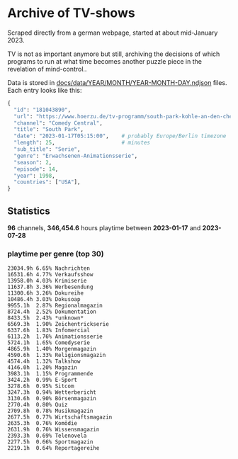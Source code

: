 # Archive of TV-shows

Scraped directly from a german webpage, started at about mid-January 2023.

TV is not as important anymore but still, archiving the decisions of which programs to run at what time
becomes another puzzle piece in the revelation of mind-control.. 

Data is stored in [docs/data/YEAR/MONTH/YEAR-MONTH-DAY.ndjson](docs/data/) files. 
Each entry looks like this:

```python
{
  "id": "181043890", 
  "url": "https://www.hoerzu.de/tv-programm/south-park-kohle-an-den-chefkoch/bid_181043890/", 
  "channel": "Comedy Central", 
  "title": "South Park", 
  "date": "2023-01-17T05:15:00",    # probably Europe/Berlin timezone 
  "length": 25,                     # minutes 
  "sub_title": "Serie", 
  "genre": "Erwachsenen-Animationsserie", 
  "season": 2, 
  "episode": 14, 
  "year": 1998, 
  "countries": ["USA"],
}
```

## Statistics

**96** channels, **346,454.6** hours playtime between **2023-01-17** and **2023-07-28**


### playtime per genre (top 30)

    23034.9h 6.65% Nachrichten
    16531.6h 4.77% Verkaufsshow
    13958.0h 4.03% Krimiserie
    11637.8h 3.36% Werbesendung
    11300.6h 3.26% Dokureihe
    10486.4h 3.03% Dokusoap
    9955.1h  2.87% Regionalmagazin
    8724.4h  2.52% Dokumentation
    8433.5h  2.43% *unknown*
    6569.3h  1.90% Zeichentrickserie
    6337.6h  1.83% Infomercial
    6113.2h  1.76% Animationsserie
    5724.1h  1.65% Comedyserie
    4865.9h  1.40% Morgenmagazin
    4590.6h  1.33% Religionsmagazin
    4574.4h  1.32% Talkshow
    4146.0h  1.20% Magazin
    3983.1h  1.15% Programmende
    3424.2h  0.99% E-Sport
    3278.6h  0.95% Sitcom
    3247.3h  0.94% Wetterbericht
    3130.6h  0.90% Börsenmagazin
    2770.4h  0.80% Quiz
    2709.8h  0.78% Musikmagazin
    2677.5h  0.77% Wirtschaftsmagazin
    2635.3h  0.76% Komödie
    2631.9h  0.76% Wissensmagazin
    2393.3h  0.69% Telenovela
    2277.5h  0.66% Sportmagazin
    2219.1h  0.64% Reportagereihe
